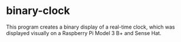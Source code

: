 # binary-clock

This program creates a binary display of a real-time clock, which was displayed visually on a Raspberry Pi Model 3 B+ and Sense Hat.
